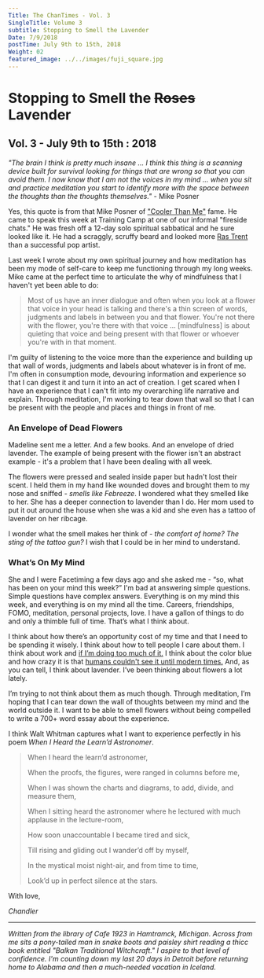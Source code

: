 ```yaml
---
Title: The ChanTimes - Vol. 3
SingleTitle: Volume 3
subtitle: Stopping to Smell the Lavender
Date: 7/9/2018
postTime: July 9th to 15th, 2018
Weight: 02
featured_image: ../../images/fuji_square.jpg
---
```


# Stopping to Smell the ~~Roses~~ Lavender

## Vol. 3 - July 9th to 15th : 2018

*"The brain I think is pretty much insane ... I think this thing is a scanning device built for survival looking for things that are wrong so that you can avoid them. I now know that I am not the voices in my mind ... when you sit and practice meditation you start to identify more with the space between the thoughts than the thoughts themselves."* - Mike Posner

Yes, this quote is from that Mike Posner of ["Cooler Than Me"](https://www.youtube.com/watch?v=mqWq_48LxWQ) fame. He came to speak this week at Training Camp at one of our informal "fireside chats." He was fresh off a 12-day solo spiritual sabbatical and he sure looked like it. He had a scraggly, scruffy beard and looked more [Ras Trent](https://www.youtube.com/watch?v=TcK0MYgnHjo) than a successful pop artist.

Last week I wrote about my own spiritual journey and how meditation has been my mode of self-care to keep me functioning through my long weeks. Mike came at the perfect time to articulate the why of mindfulness that I haven't yet been able to do: 

> Most of us have an inner dialogue and often when you look at a flower that voice in your head is talking and there's a thin screen of words, judgments and labels in between you and that flower. You're not there with the flower, you're there with that voice ... [mindfulness] is about quieting that voice and being present with that flower or whoever you're with in that moment. 

I'm guilty of listening to the voice more than the experience and building up that wall of words, judgments and labels about whatever is in front of me. I'm often in consumption mode, devouring information and experience so that I can digest it and turn it into an act of creation. I get scared when I have an experience that I can't fit into my overarching life narrative and explain. Through meditation, I'm working to tear down that wall so that I can be present with the people and places and things in front of me. 

### An Envelope of Dead Flowers
Madeline sent me a letter. And a few books. And an envelope of dried lavender. The example of being present with the flower isn't an abstract example - it's a problem that I have been dealing with all week.

The flowers were pressed and sealed inside paper but hadn't lost their scent. I held them in my hand like wounded doves and brought them to my nose and sniffed - *smells like Febreeze*. I wondered what they smelled like to her. She has a deeper connection to lavender than I do. Her mom used to put it out around the house when she was a kid and she even has a tattoo of lavender on her ribcage. 

I wonder what the smell makes her think of - *the comfort of home? The sting of the tattoo gun?* I wish that I could be in her mind to understand.

### What’s On My Mind

She and I were Facetiming a few days ago and she asked me - “so, what has been on your mind this week?” I'm bad at answering simple questions. Simple questions have complex answers. Everything is on my mind this week, and everything is on my mind all the time. Careers, friendships, FOMO, meditation, personal projects, love. I have a gallon of things to do and only a thimble full of time. That’s what I think about.

I think about how there’s an opportunity cost of my time and that I need to be spending it wisely. I think about how to tell people I care about them. I think about work and [if I’m doing too much of it.](https://weekly-chan-times.firebaseapp.com/posts/vol_2/) I think about the color blue and how crazy it is that [humans couldn't see it until modern times.](https://www.sciencealert.com/humans-didn-t-see-the-colour-blue-until-modern-times-evidence-science) And, as you can tell, I think about lavender. I’ve been thinking about flowers a lot lately. 

I’m trying to not think about them as much though. Through meditation, I’m hoping that I can tear down the wall of thoughts between my mind and the world outside it. I want to be able to smell flowers without being compelled to write a 700+ word essay about the experience. 

I think Walt Whitman captures what I want to experience perfectly in his poem *When I Heard the Learn’d Astronomer*.

>When I heard the learn’d astronomer, 
>
>When the proofs, the figures, were ranged in columns before me, 
>
>When I was shown the charts and diagrams, to add, divide, and measure them, 
>
>When I sitting heard the astronomer where he lectured with much applause in the lecture-room, 
>
>How soon unaccountable I became tired and sick, 
>
>Till rising and gliding out I wander’d off by myself, 
>
>In the mystical moist night-air, and from time to time,
> 
>Look’d up in perfect silence at the stars.

With love,

*Chandler*

___ 
*Written from the library of Cafe 1923 in Hamtramck, Michigan. Across from me sits a pony-tailed man in snake boots and paisley shirt reading a thicc book entitled "Balkan Traditional Witchcraft." I aspire to that level of confidence. I'm counting down my last 20 days in Detroit before returning home to Alabama and then a much-needed vacation in Iceland.*

